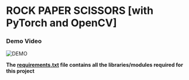 # ROCK PAPER SCISSORS \[with PyTorch and OpenCV]
### Demo Video
![DEMO](demo.gif)

**The [requirements.txt](requirements.txt) file contains all the libraries/modules required for this project**


